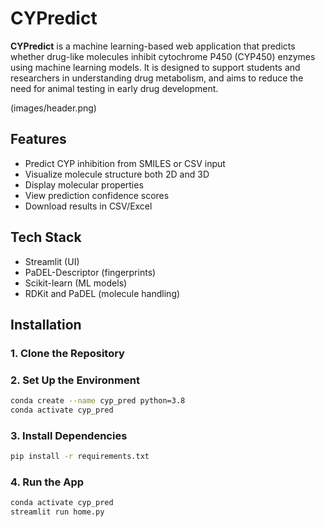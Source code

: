 # CYPredict

**CYPredict** is a machine learning-based web application that predicts whether drug-like molecules inhibit cytochrome P450 (CYP450) enzymes using machine learning models. It is designed to support students and researchers in understanding drug metabolism, and aims to reduce the need for animal testing in early drug development.

(images/header.png)


## Features
- Predict CYP inhibition from SMILES or CSV input
- Visualize molecule structure both 2D and 3D
- Display molecular properties
- View prediction confidence scores
- Download results in CSV/Excel


## Tech Stack
- Streamlit (UI)
- PaDEL-Descriptor (fingerprints)
- Scikit-learn (ML models)
- RDKit and PaDEL (molecule handling)



## Installation

### 1. Clone the Repository

### 2. Set Up the Environment

```bash
conda create --name cyp_pred python=3.8
conda activate cyp_pred
```

### 3. Install Dependencies
```bash
pip install -r requirements.txt
```
### 4. Run the App
```bash
conda activate cyp_pred
streamlit run home.py
```






